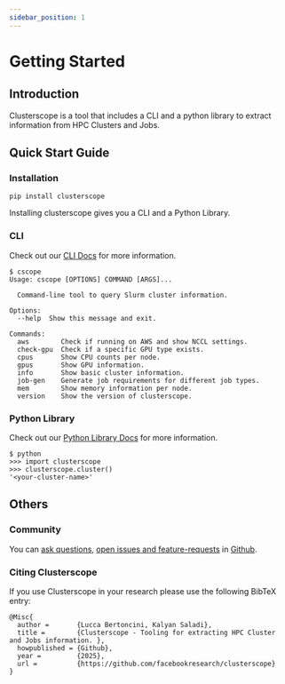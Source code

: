 ```yaml
---
sidebar_position: 1
---
```


# Getting Started

## Introduction

Clusterscope is a tool that includes a CLI and a python library to extract information from HPC Clusters and Jobs.

## Quick Start Guide

### Installation

```shell
pip install clusterscope
```

Installing clusterscope gives you a CLI and a Python Library.

### CLI

Check out our [CLI Docs](./category/cli---command-line-interface) for more information.

```shell
$ cscope
Usage: cscope [OPTIONS] COMMAND [ARGS]...

  Command-line tool to query Slurm cluster information.

Options:
  --help  Show this message and exit.

Commands:
  aws        Check if running on AWS and show NCCL settings.
  check-gpu  Check if a specific GPU type exists.
  cpus       Show CPU counts per node.
  gpus       Show GPU information.
  info       Show basic cluster information.
  job-gen    Generate job requirements for different job types.
  mem        Show memory information per node.
  version    Show the version of clusterscope.
```

### Python Library

Check out our [Python Library Docs](./category/python-library) for more information.

```shell
$ python
>>> import clusterscope
>>> clusterscope.cluster()
'<your-cluster-name>'
```

## Others

### Community

You can [ask questions](https://github.com/facebookresearch/clusterscope/discussions), [open issues and feature-requests](https://github.com/facebookresearch/clusterscope/issues) in [Github](https://github.com/facebookresearch/clusterscope/). 

### Citing Clusterscope
If you use Clusterscope in your research please use the following BibTeX entry:

```
@Misc{
  author =       {Lucca Bertoncini, Kalyan Saladi},
  title =        {Clusterscope - Tooling for extracting HPC Cluster and Jobs information. },
  howpublished = {Github},
  year =         {2025},
  url =          {https://github.com/facebookresearch/clusterscope}
}
```